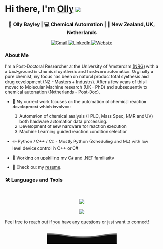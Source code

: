 
<h1>Hi there, I'm <a href="https://ollybayley.netlify.app/">Olly</a> <img src="https://media.giphy.com/media/hvRJCLFzcasrR4ia7z/giphy.gif" width="25px"> </h1>

<div align="center">
    <h3>🙎 Olly Bayley | 💻 Chemical Automation | 📍 New Zealand, UK, Netherlands </h3>
    <a href="mailto:o.m.bayley@uva.nl">
      <img src="https://img.icons8.com/?size=100&id=19408&format=png&color=000000" alt="Gmail" width="40"/>
    </a>
    <a href="https://linkedin.com/in/ollybayleynz/" target="_blank">
      <img src="https://img.icons8.com/color/48/linkedin--v1.png" alt="LinkedIn" width="40"/>
    </a>
    <a href="https://ollybayley.netlify.app/" target="_blank">
      <img src="https://img.icons8.com/?size=100&id=102562&format=png&color=000000" alt="Website" width="40"/>
    </a>
</div>
    
### About Me
I'm a Post-Doctoral Researcher at the University of Amsterdam <a href="https://www.noelresearchgroup.com/">(NRG)<a> with a a background in chemical synthesis and hardware automation.
Orginally a pure chemist, my focus has been on natural product total synthesis and drug development (NZ - Masters + Industry). After a few years of this I moved to Molecular Machine research (UK - PhD) and subsequently to chemical automation (Netherlands - Post-Doc).

- 🔭 My current work focuses on the automation of chemical reaction development which involves:
    1) Automation of chemical analysis (HPLC, Mass Spec, NMR and UV) both hardware automation data processing.
    2) Development of new hardware for reaction execution
    3) Machine Learning guided reaction condition selection

- ✏️ Python / C++ / C# - Mostly Python (Scheduling and ML) with low level device control in C++ or C#
- 🌱 Working on upskilling my C# and .NET familiarity
- 📙 Check out my <a href="./Oliver Bayley CV_online.pdf">resume<a>.
  

### 🛠️ Languages and Tools

<br>

<p align="center">
  <img src="https://skillicons.dev/icons?i=py,cpp,cs,java,html,css,js" />
</p>
<p align="center">
  <img src="https://skillicons.dev/icons?i=pytorch,arduino,raspberrypi,vscode,pycharm" />
</p>


Feel free to reach out if you have any questions or just want to connect!

<p align="center">
        <img src="./Bottom.svg" alt="Github Stats" />
</p>
